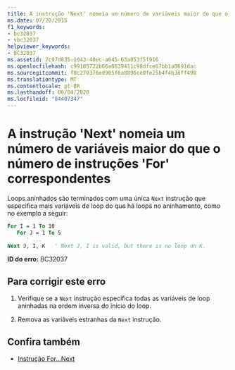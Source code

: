 ```yaml
---
title: A instrução 'Next' nomeia um número de variáveis maior do que o número de instruções 'For' correspondentes
ms.date: 07/20/2015
f1_keywords:
- bc32037
- vbc32037
helpviewer_keywords:
- BC32037
ms.assetid: 7c97d835-1043-40ec-a645-63a053f5f916
ms.openlocfilehash: c99105722b66a6639411c98dfce67bb1a0691dac
ms.sourcegitcommit: f8c270376ed905f6a8896ce0fe25b4f4b38ff498
ms.translationtype: MT
ms.contentlocale: pt-BR
ms.lasthandoff: 06/04/2020
ms.locfileid: "84407347"
---
```

# <a name="next-statement-names-more-variables-than-there-are-matching-for-statements"></a>A instrução 'Next' nomeia um número de variáveis maior do que o número de instruções 'For' correspondentes
Loops aninhados são terminados com uma única `Next` instrução que especifica mais variáveis de loop do que há loops no aninhamento, como no exemplo a seguir:  
  
```vb  
For I = 1 To 10  
   For J = 1 To 5  
      ' ...  
Next J, I, K   ' Next J, I is valid, but there is no loop on K.  
```  
  
 **ID do erro:** BC32037  
  
## <a name="to-correct-this-error"></a>Para corrigir este erro  
  
1. Verifique se a `Next` instrução especifica todas as variáveis de loop aninhadas na ordem inversa do início do loop.  
  
2. Remova as variáveis estranhas da `Next` instrução.  
  
## <a name="see-also"></a>Confira também

- [Instrução For...Next](../language-reference/statements/for-next-statement.md)

